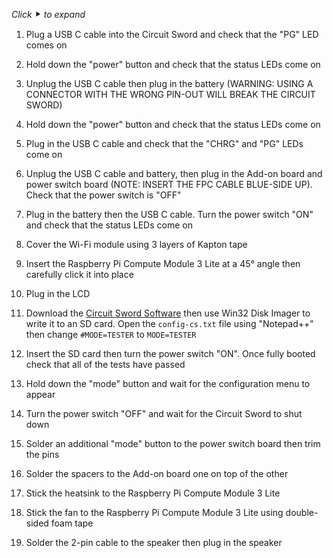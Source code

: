 _Click_ ⯈ _to expand_
1. Plug a USB C cable into the Circuit Sword and check that the "PG" LED comes on

2. Hold down the "power" button and check that the status LEDs come on

3. Unplug the USB C cable then plug in the battery (WARNING: USING A CONNECTOR WITH THE WRONG PIN-OUT WILL BREAK THE CIRCUIT SWORD)

4. Hold down the "power" button and check that the status LEDs come on

5. Plug in the USB C cable and check that the "CHRG" and "PG" LEDs come on

6. Unplug the USB C cable and battery, then plug in the Add-on board and power switch board (NOTE: INSERT THE FPC CABLE BLUE-SIDE UP). Check that the power switch is "OFF"

7. Plug in the battery then the USB C cable. Turn the power switch "ON" and check that the status LEDs come on

8. Cover the Wi-Fi module using 3 layers of Kapton tape

9. Insert the Raspberry Pi Compute Module 3 Lite at a 45° angle then carefully click it into place

10. Plug in the LCD

11. Download the [Circuit Sword Software](https://github.com/kiteretro/Circuit-Sword/releases) then use Win32 Disk Imager to write it to an SD card. Open the `config-cs.txt` file using "Notepad++" then change `#MODE=TESTER` to `MODE=TESTER`

12. Insert the SD card then turn the power switch "ON". Once fully booted check that all of the tests have passed

13. Hold down the "mode" button and wait for the configuration menu to appear

14. Turn the power switch "OFF" and wait for the Circuit Sword to shut down

15. Solder an additional "mode" button to the power switch board then trim the pins

16. Solder the spacers to the Add-on board one on top of the other

17. Stick the heatsink to the Raspberry Pi Compute Module 3 Lite

18. Stick the fan to the Raspberry Pi Compute Module 3 Lite using double-sided foam tape

19. Solder the 2-pin cable to the speaker then plug in the speaker